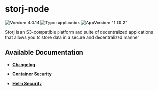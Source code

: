 # storj-node

![Version: 4.0.14](https://img.shields.io/badge/Version-4.0.14-informational?style=flat-square) ![Type: application](https://img.shields.io/badge/Type-application-informational?style=flat-square) ![AppVersion: "1.69.2"](https://img.shields.io/badge/AppVersion-"1.69.2"-informational?style=flat-square)

Storj is an S3-compatible platform and suite of decentralized applications that allows you to store data in a secure and decentralized manner

## Available Documentation

- [**Changelog**](CHANGELOG)

- [**Container Security**](container-security)

- [**Helm Security**](helm-security)

